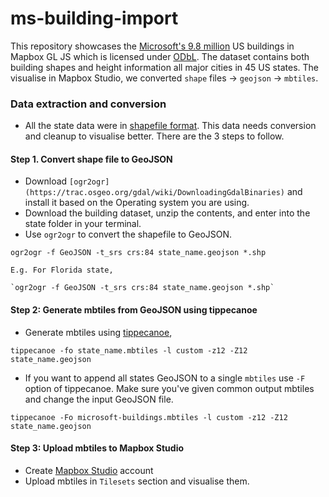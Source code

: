 # ms-building-import
This repository showcases the [Microsoft's 9.8 million](https://wiki.openstreetmap.org/wiki/Microsoft_Building_Footprint_Data
) US buildings in Mapbox GL JS which is licensed under [ODbL](https://wiki.openstreetmap.org/wiki/Open_Database_License). The dataset contains both building shapes and height information all major cities in 45 US states. The visualise in Mapbox Studio, we converted `shape` files -> `geojson` -> `mbtiles`.

### Data extraction and conversion
- All the state data were in [shapefile format](https://wiki.openstreetmap.org/wiki/Microsoft_Building_Footprint_Data#Data_Catalog). This data needs conversion and cleanup to visualise better.  There are the 3 steps to follow.

#### Step 1. Convert shape file to GeoJSON
- Download `[ogr2ogr](https://trac.osgeo.org/gdal/wiki/DownloadingGdalBinaries)` and install it based on the Operating system you are using.
- Download the building dataset, unzip the contents, and enter into the state folder in your terminal.
- Use `ogr2ogr` to convert the shapefile to GeoJSON.

 `ogr2ogr -f GeoJSON -t_srs crs:84 state_name.geojson *.shp`

```
E.g. For Florida state,

`ogr2ogr -f GeoJSON -t_srs crs:84 state_name.geojson *.shp`

```
#### Step 2: Generate mbtiles from GeoJSON using tippecanoe
- Generate mbtiles using [tippecanoe](https://github.com/mapbox/tippecanoe),

 `tippecanoe -fo state_name.mbtiles -l custom -z12 -Z12 state_name.geojson`

 - If you want to append all states GeoJSON to a single `mbtiles` use `-F` option of tippecanoe. Make sure you've given common output mbtiles and change the input GeoJSON file.

 `tippecanoe -Fo microsoft-buildings.mbtiles -l custom -z12 -Z12 state_name.geojson`


#### Step 3: Upload mbtiles to Mapbox Studio
- Create [Mapbox Studio](https://www.mapbox.com/signup/) account
- Upload mbtiles in `Tilesets` section and visualise them.
